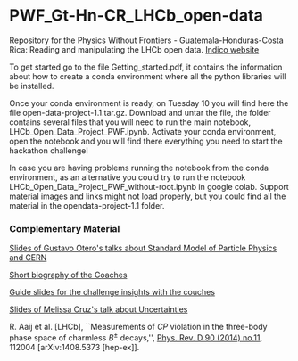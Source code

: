 # PWF_Gt-Hn-CR_LHCb_open-data
Repository for the Physics Without Frontiers - Guatemala-Honduras-Costa Rica: Reading and manipulating the LHCb open data. [Indico website](https://indico.ictp.it/event/10914/)

To get started go to the file Getting_started.pdf, it contains the information about how to create a conda environment where all the python libraries will be installed.

Once your conda environment is ready, on Tuesday 10 you will find here the file open-data-project-1.1.tar.gz. Download and untar the file, the folder contains several files that you will need to run the main notebook, LHCb_Open_Data_Project_PWF.ipynb. Activate your conda environment, open the notebook and you will find there everything you need to start the hackathon challenge!

In case you are having problems running the notebook from the conda environment, as an alternative you could try to run the notebook LHCb_Open_Data_Project_PWF_without-root.ipynb in google colab. Support material images and links might not load properly, but you could find all the material in the opendata-project-1.1 folder.

### Complementary Material

[Slides of Gustavo Otero's talks about Standard Model of Particle Physics and CERN](http://users.df.uba.ar/gotero/PWF-2024/)

[Short biography of the Coaches](https://drive.google.com/file/d/1iFYMt46nnCPRkxGrFG7QLB0Fy2CfBv-r/view?usp=sharing)

[Guide slides for the challenge insights with the couches](https://drive.google.com/file/d/1kjIUzI0sJyoWeXfNdGHeljO9uhE9nJHn/view?usp=sharing)

[Slides of Melissa Cruz's talk about Uncertainties](https://drive.google.com/file/d/1ep43V_w9eTxnwigljf1MgM4bupq79Fz_/view?usp=sharing)

R. Aaij et al. [LHCb], ``Measurements of $CP$ violation in the three-body phase space of charmless $B^{\pm}$ decays,'', [Phys. Rev. D 90 (2014) no.11](https://drive.google.com/file/d/1z3mWjHYd7q7DpOuXImr67THvfhx9KAAs/view?usp=sharing), 112004 [arXiv:1408.5373 [hep-ex]].


